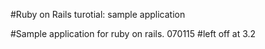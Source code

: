 #Ruby on Rails turotial: sample application

#Sample application for ruby on rails. 070115
#left off at 3.2